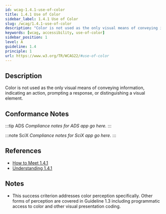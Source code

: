 ```yaml
---
id: wcag-1.4.1-use-of-color
title: 1.4.1 Use of Color
sidebar_label: 1.4.1 Use of Color
slug: /wcag/1.4.1-use-of-color
description: "Color is not used as the only visual means of conveying information, indicating an action, prompting a response, or distinguishing a visual element."
keywords: [wcag, accessibility, use-of-color]
sidebar_position: 1
level: A
guideline: 1.4
principle: 1
url: https://www.w3.org/TR/WCAG22/#use-of-color
---
```


## Description

Color is not used as the only visual means of conveying information, indicating an action, prompting a response, or distinguishing a visual element.

## Conformance Notes

:::tip ADS
_Compliance notes for ADS app go here._
:::

:::note SciX
_Compliance notes for SciX app go here._
:::

## References

- [How to Meet 1.4.1](https://www.w3.org/WAI/WCAG22/quickref/#use-of-color)
- [Understanding 1.4.1](https://www.w3.org/WAI/WCAG22/Understanding/use-of-color.html)

## Notes

- This success criterion addresses color perception specifically. Other forms of perception are covered in Guideline 1.3 including programmatic access to color and other visual presentation coding.
